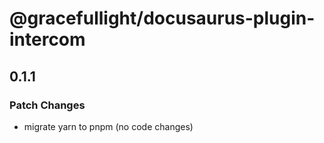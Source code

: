 # @gracefullight/docusaurus-plugin-intercom

## 0.1.1

### Patch Changes

- migrate yarn to pnpm (no code changes)
